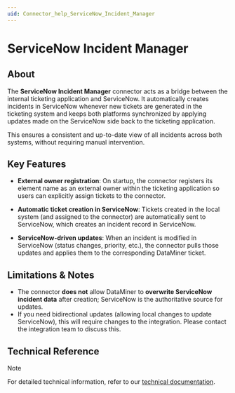 ```yaml
---
uid: Connector_help_ServiceNow_Incident_Manager
---
```


# ServiceNow Incident Manager

## About

The **ServiceNow Incident Manager** connector acts as a bridge between the internal ticketing application and ServiceNow. It automatically creates incidents in ServiceNow whenever new tickets are generated in the ticketing system and keeps both platforms synchronized by applying updates made on the ServiceNow side back to the ticketing application.

This ensures a consistent and up-to-date view of all incidents across both systems, without requiring manual intervention.

## Key Features

- **External owner registration**: On startup, the connector registers its element name as an external owner within the ticketing application so users can explicitly assign tickets to the connector.

- **Automatic ticket creation in ServiceNow**: Tickets created in the local system (and assigned to the connector) are automatically sent to ServiceNow, which creates an incident record in ServiceNow.

- **ServiceNow-driven updates**: When an incident is modified in ServiceNow (status changes, priority, etc.), the connector pulls those updates and applies them to the corresponding DataMiner ticket.

## Limitations & Notes

- The connector **does not** allow DataMiner to **overwrite ServiceNow incident data** after creation; ServiceNow is the authoritative source for updates.
- If you need bidirectional updates (allowing local changes to update ServiceNow), this will require changes to the integration. Please contact the integration team to discuss this.

## Technical Reference

> [!NOTE]
> For detailed technical information, refer to our [technical documentation](xref:Connector_help_ServiceNow_Incident_Manager_Technical).
